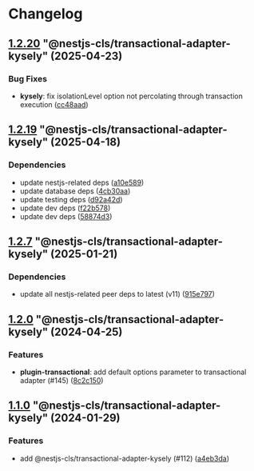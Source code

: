 # Changelog

<!-- MONODEPLOY:BELOW -->

## [1.2.20](https://github.com/Papooch/nestjs-cls/compare/@nestjs-cls/transactional-adapter-kysely@1.2.19...@nestjs-cls/transactional-adapter-kysely@1.2.20) "@nestjs-cls/transactional-adapter-kysely" (2025-04-23)<a name="1.2.20"></a>

### Bug Fixes

* **kysely**: fix isolationLevel option not percolating through transaction execution ([cc48aad](https://github.com/Papooch/nestjs-cls/commits/cc48aad))




## [1.2.19](https://github.com/Papooch/nestjs-cls/compare/@nestjs-cls/transactional-adapter-kysely@1.2.18...@nestjs-cls/transactional-adapter-kysely@1.2.19) "@nestjs-cls/transactional-adapter-kysely" (2025-04-18)<a name="1.2.19"></a>

### Dependencies

* update nestjs-related deps ([a10e589](https://github.com/Papooch/nestjs-cls/commits/a10e589))
* update database deps ([4cb30aa](https://github.com/Papooch/nestjs-cls/commits/4cb30aa))
* update testing deps ([d92a42d](https://github.com/Papooch/nestjs-cls/commits/d92a42d))
* update dev deps ([f22b578](https://github.com/Papooch/nestjs-cls/commits/f22b578))
* update dev deps ([58874d3](https://github.com/Papooch/nestjs-cls/commits/58874d3))




## [1.2.7](https://github.com/Papooch/nestjs-cls/compare/@nestjs-cls/transactional-adapter-kysely@1.2.6...@nestjs-cls/transactional-adapter-kysely@1.2.7) "@nestjs-cls/transactional-adapter-kysely" (2025-01-21)<a name="1.2.7"></a>

### Dependencies

* update all nestjs-related peer deps to latest (v11) ([915e797](https://github.com/Papooch/nestjs-cls/commits/915e797))




## [1.2.0](https://github.com/Papooch/nestjs-cls/compare/@nestjs-cls/transactional-adapter-kysely@1.1.6...@nestjs-cls/transactional-adapter-kysely@1.2.0) "@nestjs-cls/transactional-adapter-kysely" (2024-04-25)<a name="1.2.0"></a>

### Features

* **plugin-transactional**: add default options parameter to transactional adapter  (#145) ([8c2c150](https://github.com/Papooch/nestjs-cls/commits/8c2c150))




## [1.1.0](https://github.com/Papooch/nestjs-cls/compare/@nestjs-cls/transactional-adapter-kysely@1.0.0...@nestjs-cls/transactional-adapter-kysely@1.1.0) "@nestjs-cls/transactional-adapter-kysely" (2024-01-29)<a name="1.1.0"></a>

### Features

* add @nestjs-cls/transactional-adapter-kysely (#112) ([a4eb3da](https://github.com/Papooch/nestjs-cls/commits/a4eb3da))


